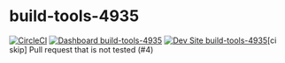 # build-tools-4935

[![CircleCI](https://circleci.com/gh/pantheon-ci-bot/build-tools-4935.svg?style=shield)](https://circleci.com/gh/pantheon-ci-bot/build-tools-4935)
[![Dashboard build-tools-4935](https://img.shields.io/badge/dashboard-build_tools_4935-yellow.svg)](https://dashboard.pantheon.io/sites/403371e6-f5c3-4a8b-8753-ee0b9ac45dd1#dev/code)
[![Dev Site build-tools-4935](https://img.shields.io/badge/site-build_tools_4935-blue.svg)](http://dev-build-tools-4935.pantheonsite.io/)[ci skip] Pull request that is not tested (#4)
